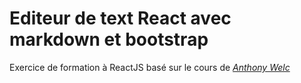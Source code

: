 # Editeur de text React avec markdown et bootstrap

Exercice de formation à ReactJS basé sur le cours de _[Anthony Welc](https://www.youtube.com/channel/UChhPkjgG1-iLUOmURGdgQrw)_
